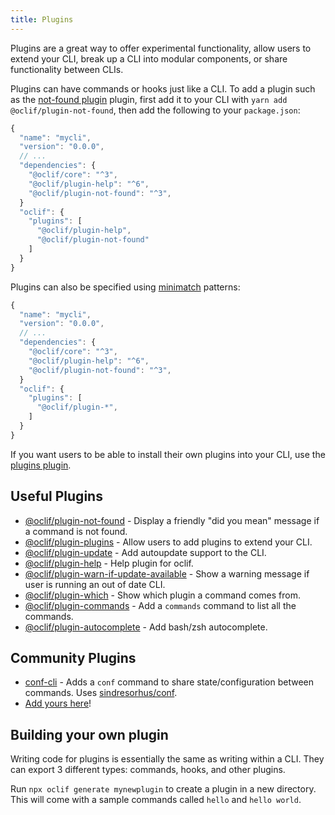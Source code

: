 ```yaml
---
title: Plugins
---
```


Plugins are a great way to offer experimental functionality, allow users to extend your CLI, break up a CLI into modular components, or share functionality between CLIs.

Plugins can have commands or hooks just like a CLI. To add a plugin such as the [not-found plugin](https://github.com/oclif/plugin-not-found) plugin, first add it to your CLI with `yarn add @oclif/plugin-not-found`, then add the following to your `package.json`:

```js
{
  "name": "mycli",
  "version": "0.0.0",
  // ...
  "dependencies": {
    "@oclif/core": "^3",
    "@oclif/plugin-help": "^6",
    "@oclif/plugin-not-found": "^3",
  }
  "oclif": {
    "plugins": [
      "@oclif/plugin-help",
      "@oclif/plugin-not-found"
    ]
  }
}
```

Plugins can also be specified using [minimatch](https://www.npmjs.com/package/minimatch?activeTab=readme) patterns:

```js
{
  "name": "mycli",
  "version": "0.0.0",
  // ...
  "dependencies": {
    "@oclif/core": "^3",
    "@oclif/plugin-help": "^6",
    "@oclif/plugin-not-found": "^3",
  }
  "oclif": {
    "plugins": [
      "@oclif/plugin-*",
    ]
  }
}
```

If you want users to be able to install their own plugins into your CLI, use the [plugins plugin](https://github.com/oclif/plugin-plugins).

## Useful Plugins

* [@oclif/plugin-not-found](https://github.com/oclif/plugin-not-found) - Display a friendly "did you mean" message if a command is not found.
* [@oclif/plugin-plugins](https://github.com/oclif/plugin-plugins) - Allow users to add plugins to extend your CLI.
* [@oclif/plugin-update](https://github.com/oclif/plugin-update) - Add autoupdate support to the CLI.
* [@oclif/plugin-help](https://github.com/oclif/plugin-help) - Help plugin for oclif.
* [@oclif/plugin-warn-if-update-available](https://github.com/oclif/plugin-warn-if-update-available) - Show a warning message if user is running an out of date CLI.
* [@oclif/plugin-which](https://github.com/oclif/plugin-which) - Show which plugin a command comes from.
* [@oclif/plugin-commands](https://github.com/oclif/plugin-commands) - Add a `commands` command to list all the commands.
* [@oclif/plugin-autocomplete](https://github.com/oclif/plugin-autocomplete) - Add bash/zsh autocomplete.

## Community Plugins
* [conf-cli](https://github.com/natzcam/conf-cli) - Adds a `conf` command to share state/configuration between commands. Uses [sindresorhus/conf](https://github.com/sindresorhus/conf).
* [Add yours here](https://github.com/oclif/oclif.github.io/blob/docs/docs/plugins.md)!

## Building your own plugin

Writing code for plugins is essentially the same as writing within a CLI. They can export 3 different types: commands, hooks, and other plugins.

Run `npx oclif generate mynewplugin` to create a plugin in a new directory. This will come with a sample commands called `hello` and `hello world`.
